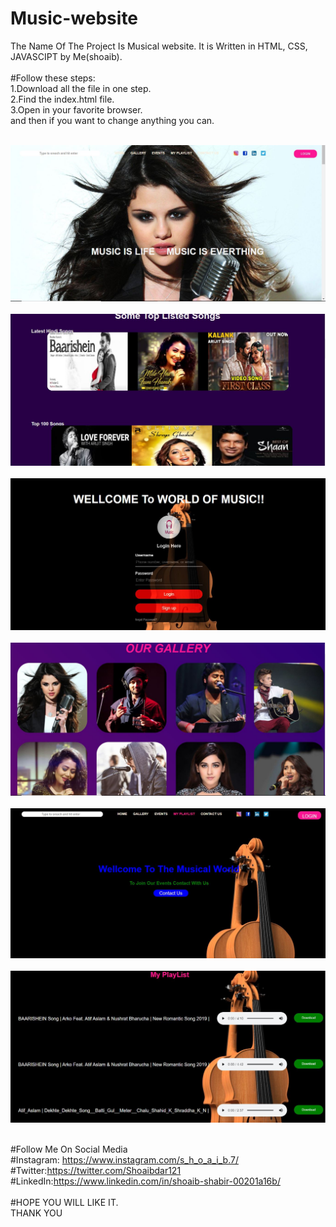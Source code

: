# Music-website
The Name Of The Project Is Musical website. It is Written in HTML, CSS, JAVASCIPT by Me(shoaib).<br />
<br />
#Follow these steps:<br />
1.Download all the file in one step.<br />
2.Find the index.html file.<br />
3.Open in your favorite browser.<br />
and then if you want to change anything you can.<br />
<br />

![](Screenshots/Front.JPG)<br />
<br />
![](Screenshots/Middle.JPG)<br />
<br />
![](Screenshots/Login.JPG)<br />
<br />
![](Screenshots/Gallery.JPG)<br />
<br />
![](Screenshots/Events.JPG)<br />
<br />
![](Screenshots/Palylist.JPG)<br />
<br />

#Follow Me On Social Media<br />
#Instagram: https://www.instagram.com/s_h_o_a_i_b.7/<br />
#Twitter:https://twitter.com/Shoaibdar121<br />
#LinkedIn:https://www.linkedin.com/in/shoaib-shabir-00201a16b/<br />
<br />
#HOPE YOU WILL LIKE IT.<br />
THANK YOU<br />
